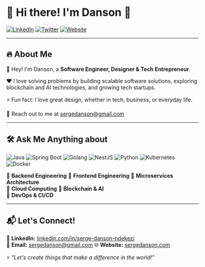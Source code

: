 # 👋 Hi there! I'm Danson 🚀

[![LinkedIn](https://img.shields.io/badge/LinkedIn-Connect-blue?style=flat-square&logo=linkedin)](https://www.linkedin.com/in/serge-danson-ndekezi/) 
[![Twitter](https://img.shields.io/badge/Twitter-Follow-blue?style=flat-square&logo=twitter)](https://x.com/dansonserge) 
[![Website](https://img.shields.io/badge/Website-Visit-brightgreen?style=flat-square&logo=google-chrome)](https://sergedanson.com)

---

## 🔥 About Me

👋 Hey! I'm Danson, a **Software Engineer, Designer & Tech Entrepreneur**.  

❤️ I love solving problems by building scalable software solutions, exploring blockchain and AI technologies, and growing tech startups.

⚡ Fun fact: I love great design, whether in tech, business, or everyday life.

📩 Reach out to me at [sergedanson@gmail.com](mailto:sergedanson@gmail.com)


---

## 🛠️ Ask Me Anything about

![Java](https://img.shields.io/badge/Java-ED8B00?style=for-the-badge&logo=java&logoColor=white) ![Spring Boot](https://img.shields.io/badge/Spring%20Boot-6DB33F?style=for-the-badge&logo=spring-boot&logoColor=white) ![Golang](https://img.shields.io/badge/Go-00ADD8?style=for-the-badge&logo=go&logoColor=white)  ![NestJS](https://img.shields.io/badge/NestJS-E0234E?style=for-the-badge&logo=nestjs&logoColor=white)  ![Python](https://img.shields.io/badge/Python-3776AB?style=for-the-badge&logo=python&logoColor=white) ![Kubernetes](https://img.shields.io/badge/Kubernetes-326CE5?style=for-the-badge&logo=kubernetes&logoColor=white) ![Docker](https://img.shields.io/badge/Docker-2496ED?style=for-the-badge&logo=docker&logoColor=white)


🔹 **Backend Engineering** 
🔹 **Frontend Engineering** 
🔹 **Microservices Architecture**  
🔹 **Cloud Computing** 
🔹 **Blockchain & AI**  
🔹 **DevOps & CI/CD**

---

## 📬 Let's Connect!  
💼 **LinkedIn:** [linkedin.com/in/serge-danson-ndekezi](https://www.linkedin.com/in/serge-danson-ndekezi)  
📧 **Email:** sergedanson@gmail.com 
🌐 **Website:** [sergedanson.com](https://sergedanson.com)

⚡ _"Let's create things that make a difference in the world!"_

